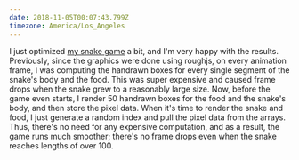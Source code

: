 ```yaml
---
date: 2018-11-05T00:07:43.799Z
timezone: America/Los_Angeles
---
```


I just optimized [my snake game](https://www.aria.ai/snake) a bit, and I'm very
happy with the results. Previously, since the graphics were done using roughjs,
on every animation frame, I was computing the handrawn boxes for every single
segment of the snake's body and the food. This was super expensive and caused
frame drops when the snake grew to a reasonably large size. Now, before the game
even starts, I render 50 handrawn boxes for the food and the snake's body, and
then store the pixel data. When it's time to render the snake and food, I just
generate a random index and pull the pixel data from the arrays. Thus, there's
no need for any expensive computation, and as a result, the game runs much
smoother; there's no frame drops even when the snake reaches lengths of
over 100.
